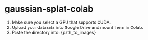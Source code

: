 # gaussian-splat-colab

1. Make sure you select a GPU that supports CUDA. <br />
2. Upload your datasets into Google Drive and mount them in Colab. <br />
3. Paste the directory into: {path_to_images}
